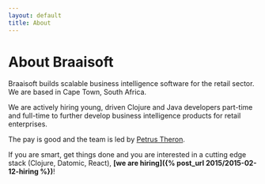 ```yaml
---
layout: default
title: About
---
```


# About Braaisoft

Braaisoft builds scalable business intelligence software for the retail sector. We are based in Cape Town, South Africa.

We are actively hiring young, driven Clojure and Java developers part-time and full-time to further develop business intelligence products for retail enterprises.

The pay is good and the team is led by [Petrus Theron](http://petrustheron.com/).

If you are smart, get things done and you are interested in a cutting edge stack (Clojure, Datomic, React), **[we are hiring]({% post_url 2015/2015-02-12-hiring %})**!